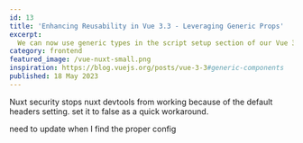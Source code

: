 ```yaml
---
id: 13
title: 'Enhancing Reusability in Vue 3.3 - Leveraging Generic Props'
excerpt:
  We can now use generic types in the script setup section of our Vue 3.3 / Nuxt 3.5 components.
category: frontend
featured_image: /vue-nuxt-small.png
inspiration: https://blog.vuejs.org/posts/vue-3-3#generic-components
published: 18 May 2023
---
```


Nuxt security stops nuxt devtools from working because of the default headers setting. set it to
false as a quick workaround.

need to update when I find the proper config
